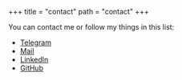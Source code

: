 +++
title = "contact"
path = "contact"
+++

You can contact me or follow my things in this list:

- [Telegram](https://t.me/ariedro)
- [Mail](mailto:ariedro@gmail.com)
- [LinkedIn](https://www.linkedin.com/in/ariedro/)
- [GitHub](https://github.com/ariedro/)
